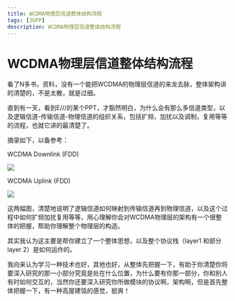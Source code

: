 ```yaml
---
title: WCDMA物理层信道整体结构流程
tags: [3GPP]
description: WCDMA物理层信道整体结构流程
---
```


# WCDMA物理层信道整体结构流程

看了N多书，资料，没有一个能把WCDMA的物理层信道的来龙去脉，整体架构讲的清楚的，不是太散，就是过细。

直到有一天，看到E///的某个PPT，才豁然明白，为什么会有那么多信道类型，以及逻辑信道-传输信道-物理信道的组织关系，包括扩频，加扰以及调制，复用等等的流程，也就它讲的最清楚了。

摘录如下，以备参考：

 WCDMA Downlink (FDD)

![](https://rillhudev.coding.net/p/blogres/d/blogres/git/raw/master/20100818-01.png)

WCDMA Uplink (FDD)

![](https://rillhudev.coding.net/p/blogres/d/blogres/git/raw/master/20100818-02.png)

 这两幅图，清楚地说明了逻辑信道如何映射到传输信道再到物理信道，以及这个过程中如何扩频加扰复用等等，用心理解你会对WCDMA物理层的架构有一个很整体的把握，帮助你理解整个物理层的构造。

其实我认为这主要是帮你建立了一个整体思想，以及整个协议栈（layer1 和部分layer 2）是如何运作的。

我向来认为学习一种技术也好，其他也好，从整体先把握一下，有助于你清楚你将要深入研究的那一小部分究竟是处在什么位置，为什么要有你那一部分，你和别人有时如何交互的，当然你还要深入研究你所做模块的协议啊，架构啊，但是首先整体把握一下，有一种高屋建瓴的感觉，挺爽！
